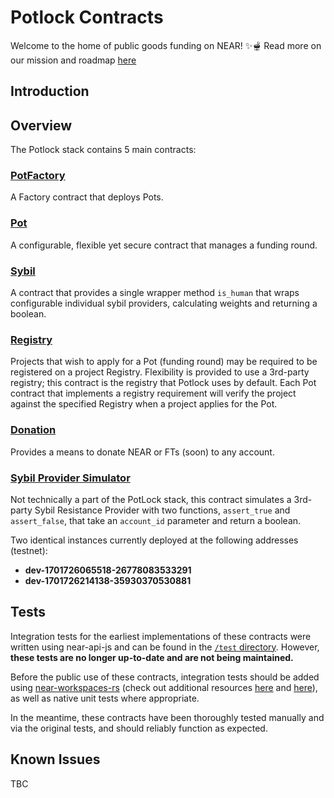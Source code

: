 # Potlock Contracts

Welcome to the home of public goods funding on NEAR! ✨🫕 Read more on our mission and roadmap [here](https://potlock.io)

## Introduction

## Overview

The Potlock stack contains 5 main contracts:

### [PotFactory](pot_factory)

A Factory contract that deploys Pots.

### [Pot](pot)

A configurable, flexible yet secure contract that manages a funding round.

### [Sybil](sybil)

A contract that provides a single wrapper method `is_human` that wraps configurable individual sybil providers, calculating weights and returning a boolean.

### [Registry](registry)

Projects that wish to apply for a Pot (funding round) may be required to be registered on a project Registry. Flexibility is provided to use a 3rd-party registry; this contract is the registry that Potlock uses by default. Each Pot contract that implements a registry requirement will verify the project against the specified Registry when a project applies for the Pot.

### [Donation](donation)

Provides a means to donate NEAR or FTs (soon) to any account.


### [Sybil Provider Simulator](sybil_provider_simulator)

Not technically a part of the PotLock stack, this contract simulates a 3rd-party Sybil Resistance Provider with two functions, `assert_true` and `assert_false`, that take an `account_id` parameter and return a boolean.

Two identical instances currently deployed at the following addresses (testnet):
- **dev-1701726065518-26778083533291**
- **dev-1701726214138-35930370530881**


## Tests

Integration tests for the earliest implementations of these contracts were written using near-api-js and can be found in the [`/test` directory](test). However, **these tests are no longer up-to-date and are not being maintained.**

Before the public use of these contracts, integration tests should be added using [near-workspaces-rs](https://github.com/near/near-workspaces-rs) (check out additional resources [here](https://docs.near.org/develop/testing/introduction) and [here](https://docs.near.org/sdk/rust/testing/integration-tests)), as well as native unit tests where appropriate.

In the meantime, these contracts have been thoroughly tested manually and via the original tests, and should reliably function as expected.

## Known Issues

TBC

